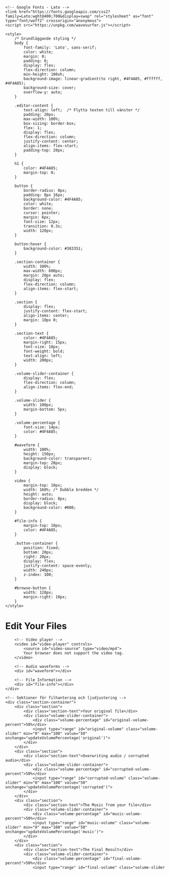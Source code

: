 <!DOCTYPE html>
<html lang="en">
<head>
    <meta charset="UTF-8">
    <meta name="viewport" content="width=device-width, initial-scale=1.0">
    <title>File Editor</title>

    <!-- Google Fonts - Lato -->
    <link href="https://fonts.googleapis.com/css2?family=Lato:wght@400;700&display=swap" rel="stylesheet" as="font" type="font/woff2" crossorigin="anonymous">
    <script src="https://unpkg.com/wavesurfer.js"></script>

    <style>
        /* Grundläggande styling */
        body {
            font-family: 'Lato', sans-serif;
            color: white;
            margin: 0;
            padding: 0;
            display: flex;
            flex-direction: column;
            min-height: 100vh;
            background-image: linear-gradient(to right, #4F4A85, #ffffff, #4F4A85);
            background-size: cover;
            overflow-y: auto;
        }

        .editor-content {
            text-align: left;  /* Flytta texten till vänster */
            padding: 20px;
            max-width: 100%;
            box-sizing: border-box;
            flex: 1;
            display: flex;
            flex-direction: column;
            justify-content: center;
            align-items: flex-start;
            padding-top: 20px;
        }

        h1 {
            color: #4F4A85;
            margin-top: 0;
        }

        button {
            border-radius: 8px;
            padding: 8px 16px;
            background-color: #4F4A85;
            color: white;
            border: none;
            cursor: pointer;
            margin: 6px;
            font-size: 12px;
            transition: 0.3s;
            width: 120px;
        }

        button:hover {
            background-color: #383351;
        }

        .section-container {
            width: 100%;
            max-width: 600px;
            margin: 20px auto;
            display: flex;
            flex-direction: column;
            align-items: flex-start;
        }

        .section {
            display: flex;
            justify-content: flex-start;
            align-items: center;
            margin: 10px 0;
        }

        .section-text {
            color: #4F4A85;
            margin-right: 15px;
            font-size: 18px;
            font-weight: bold;
            text-align: left;
            width: 200px;
        }

        .volume-slider-container {
            display: flex;
            flex-direction: column;
            align-items: flex-end;
        }

        .volume-slider {
            width: 100px;
            margin-bottom: 5px;
        }

        .volume-percentage {
            font-size: 14px;
            color: #4F4A85;
        }

        #waveform {
            width: 100%;
            height: 150px;
            background-color: transparent;
            margin-top: 20px;
            display: block;
        }

        video {
            margin-top: 10px;
            width: 160%; /* Dubbla bredden */
            height: auto;
            border-radius: 8px;
            display: block;
            background-color: #000;
        }

        #file-info {
            margin-top: 10px;
            color: #4F4A85;
        }

        .button-container {
            position: fixed;
            bottom: 20px;
            right: 20px;
            display: flex;
            justify-content: space-evenly;
            width: 240px;
            z-index: 100;
        }

        #browse-button {
            width: 120px;
            margin-right: 10px;
        }
    </style>
</head>
<body>
    <div class="editor-content">
        <h1>Edit Your Files</h1>

        <!-- Video player -->
        <video id="video-player" controls>
            <source id="video-source" type="video/mp4">
            Your browser does not support the video tag.
        </video>

        <!-- Audio waveforms -->
        <div id="waveform"></div>

        <!-- File Information -->
        <div id="file-info"></div>
    </div>

    <!-- Sektioner för filhantering och ljudjustering -->
    <div class="section-container">
        <div class="section">
            <div class="section-text">Your original file</div>
            <div class="volume-slider-container">
                <div class="volume-percentage" id="original-volume-percent">50%</div>
                <input type="range" id="original-volume" class="volume-slider" min="0" max="100" value="50" onchange="updateVolumePercentage('original')">
            </div>
        </div>
        <div class="section">
            <div class="section-text">Overwriting audio / corrupted audio</div>
            <div class="volume-slider-container">
                <div class="volume-percentage" id="corrupted-volume-percent">50%</div>
                <input type="range" id="corrupted-volume" class="volume-slider" min="0" max="100" value="50" onchange="updateVolumePercentage('corrupted')">
            </div>
        </div>
        <div class="section">
            <div class="section-text">The Music from your file</div>
            <div class="volume-slider-container">
                <div class="volume-percentage" id="music-volume-percent">50%</div>
                <input type="range" id="music-volume" class="volume-slider" min="0" max="100" value="50" onchange="updateVolumePercentage('music')">
            </div>
        </div>
        <div class="section">
            <div class="section-text">The Final Result</div>
            <div class="volume-slider-container">
                <div class="volume-percentage" id="final-volume-percent">50%</div>
                <input type="range" id="final-volume" class="volume-slider
